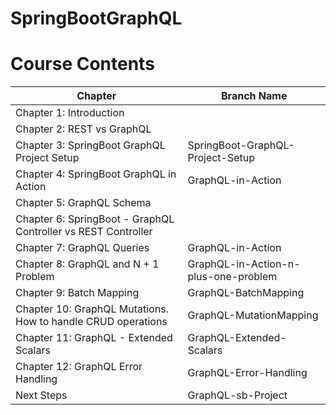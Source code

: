 # SpringBootGraphQL
# Course Contents

| Chapter                                               | Branch Name |
|-------------------------------------------------------|-------------|
| Chapter 1: Introduction                               |             |
| Chapter 2: REST vs GraphQL                            |             |
| Chapter 3: SpringBoot GraphQL Project Setup           | SpringBoot-GraphQL-Project-Setup            |
| Chapter 4: SpringBoot GraphQL in Action               | GraphQL-in-Action            |
| Chapter 5: GraphQL Schema                             |             |
| Chapter 6: SpringBoot - GraphQL Controller vs REST Controller |             |
| Chapter 7: GraphQL Queries                            |GraphQL-in-Action           |
| Chapter 8: GraphQL and N + 1 Problem                  | GraphQL-in-Action-n-plus-one-problem            |
| Chapter 9: Batch Mapping                              | GraphQL-BatchMapping            |
| Chapter 10: GraphQL Mutations. How to handle CRUD operations | GraphQL-MutationMapping            |
| Chapter 11: GraphQL - Extended Scalars                | GraphQL-Extended-Scalars            |
| Chapter 12: GraphQL Error Handling                    | GraphQL-Error-Handling           |
| Next Steps                                            | GraphQL-sb-Project            |
